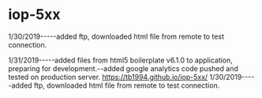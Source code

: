 # iop-5xx
1/30/2019-----added ftp, downloaded html file from remote to test connection.

1/31/2019-----added files from html5 boilerplate v6.1.0 to application, preparing for development.--added google analytics code pushed and tested on production server.
https://tb1994.github.io/iop-5xx/
1/30/2019-----added ftp, downloaded html file from remote to test connection.
